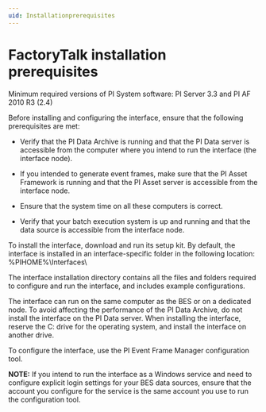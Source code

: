 ```yaml
---
uid: Installationprerequisites
---
```


# FactoryTalk installation prerequisites

Minimum required versions of PI System software: PI Server 3.3 and PI AF 2010 R3 (2.4)

Before installing and configuring the interface, ensure that the following prerequisites are met:

* Verify that the PI Data Archive is running and that the PI Data server is accessible from the computer where you intend to run the interface (the interface node).

* If you intended to generate event frames, make sure that the PI Asset Framework is running and that the PI Asset server is accessible from the interface node.

* Ensure that the system time on all these computers is correct.

* Verify that your batch execution system is up and running and that the data source is accessible from the interface node.

To install the interface, download and run its setup kit. By default, the interface is installed in an interface-specific folder in the following location: %PIHOME%\\Interfaces\\

The interface installation directory contains all the files and folders required to configure and run the interface, and includes example configurations.

The interface can run on the same computer as the BES or on a dedicated node. To avoid affecting the performance of the PI Data Archive, do not install the interface on the PI Data server. When installing the interface, reserve the C: drive for the operating system, and install the interface on another drive.

To configure the interface, use the PI Event Frame Manager configuration tool.

**NOTE:** If you intend to run the interface as a Windows service and need to configure explicit login settings for your BES data sources, ensure that the account you configure for the service is the same account you use to run the configuration tool.
